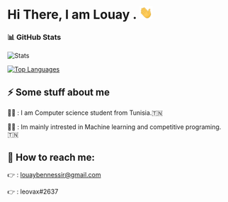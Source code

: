 <h1> Hi There, I am Louay . <img src="https://raw.githubusercontent.com/ABSphreak/ABSphreak/master/gifs/Hi.gif" width="30px"></h1>


### 📊 GitHub Stats

![Stats](https://github-readme-stats-alessiodp.vercel.app/api?username=Louay-Ben-nessir/&show_icons=true)

[![Top Languages](https://github-readme-stats.vercel.app/api/top-langs/?username=Louay-Ben-nessir&layout=compact)](https://github.com/anuraghazra/github-readme-stats)

## ⚡️ Some stuff about me 

👨‍💻 : I am Computer science student from Tunisia.🇹🇳

👨‍🔧 : Im mainly intrested in Machine learning and competitive programing.🇹🇳

## 💌 How to reach me:
👉 : louaybennessir@gmail.com

👉 : leovax#2637

